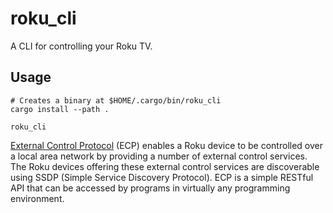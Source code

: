 # roku_cli

A CLI for controlling your Roku TV.

## Usage
```shell
# Creates a binary at $HOME/.cargo/bin/roku_cli
cargo install --path .

roku_cli
```

[External Control Protocol](https://developer.roku.com/docs/developer-program/debugging/external-control-api.md)
(ECP) enables a Roku device to be controlled over a local area network by
providing a number of external control services. The Roku devices offering these
external control services are discoverable using SSDP (Simple Service Discovery
Protocol). ECP is a simple RESTful API that can be accessed by programs in
virtually any programming environment.